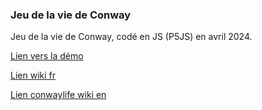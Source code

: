 ### Jeu de la vie de Conway

Jeu de la vie de Conway, codé en JS (P5JS) en avril 2024.

[Lien vers la démo](https://jacquesgrana.github.io/P5JS-Life-Game-Conway/)

[Lien wiki fr](https://fr.wikipedia.org/wiki/Jeu_de_la_vie/)

[Lien conwaylife wiki en](https://conwaylife.com/wiki/Main_Page/)